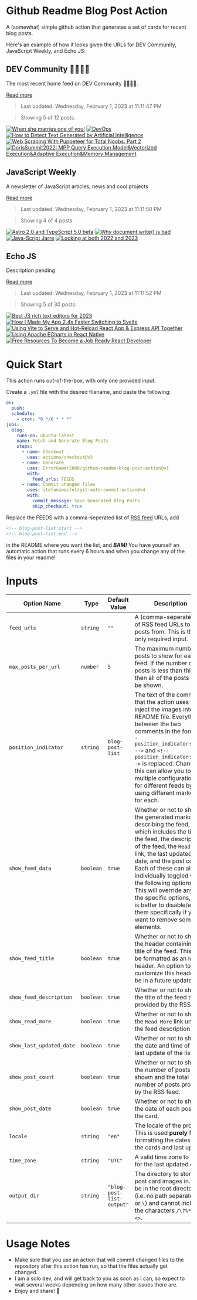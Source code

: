 # Github Readme Blog Post Action

A (somewhat) simple github action that generates a set of cards for recent blog posts.

Here's an example of how it looks given the URLs for DEV Community, JavaScript Weekly, and Echo JS:

<!-- post-list:start -->
## DEV Community 👩‍💻👨‍💻

The most recent home feed on DEV Community 👩‍💻👨‍💻.

[Read more](https://dev.to)
> Last updated: Wednesday, February 1, 2023 at 11:11:47 PM

> Showing 5 of 12 posts.

[![When she marries one of you!](https://raw.githubusercontent.com/ErrorGamer2000/github-readme-blog-post-action/main/generated_files/DEV_Community_👩‍💻👨‍💻/When_she_marries_one_of_you!.svg)](https://dev.to/niza/when-she-marries-one-of-you-9ip)
[![DevOps](https://raw.githubusercontent.com/ErrorGamer2000/github-readme-blog-post-action/main/generated_files/DEV_Community_👩‍💻👨‍💻/DevOps.svg)](https://dev.to/abhixsh/devops-1h3f)
[![How to Detect Text Generated by Artificial Intelligence](https://raw.githubusercontent.com/ErrorGamer2000/github-readme-blog-post-action/main/generated_files/DEV_Community_👩‍💻👨‍💻/How_to_Detect_Text_Generated_by_Artificial_Intelligence.svg)](https://dev.to/mcsee/how-to-detect-text-generated-by-artificial-intelligence-3dla)
[![Web Scraping With Puppeteer for Total Noobs: Part 2](https://raw.githubusercontent.com/ErrorGamer2000/github-readme-blog-post-action/main/generated_files/DEV_Community_👩‍💻👨‍💻/Web_Scraping_With_Puppeteer_for_Total_Noobs__Part_2.svg)](https://dev.to/juniordevforlife/web-scraping-with-puppeteer-for-total-noobs-part-2-3on8)
[![DorisSummit2022: MPP Query Execution Model&Vectorized Execution&Adaptive Execution&Memory Management](https://raw.githubusercontent.com/ErrorGamer2000/github-readme-blog-post-action/main/generated_files/DEV_Community_👩‍💻👨‍💻/DorisSummit2022__MPP_Query_Execution_Model_Vectorized_Execution_Adaptive_Execution_Memory_Management.svg)](https://dev.to/selectdb/dorissummit2022-mpp-query-execution-modelvectorized-executionadaptive-executionmemory-management-639)


## JavaScript Weekly

A newsletter of JavaScript articles, news and cool projects

[Read more](https://javascriptweekly.com/)
> Last updated: Wednesday, February 1, 2023 at 11:11:50 PM

> Showing 4 of 4 posts.

[![Astro 2.0 and TypeScript 5.0 beta](https://raw.githubusercontent.com/ErrorGamer2000/github-readme-blog-post-action/main/generated_files/JavaScript_Weekly/Astro_2.0_and_TypeScript_5.0_beta.svg)](https://javascriptweekly.com/issues/623)
[![Why document.write() is bad](https://raw.githubusercontent.com/ErrorGamer2000/github-readme-blog-post-action/main/generated_files/JavaScript_Weekly/Why_document.write()_is_bad.svg)](https://javascriptweekly.com/issues/622)
[![Java-Script Jarre](https://raw.githubusercontent.com/ErrorGamer2000/github-readme-blog-post-action/main/generated_files/JavaScript_Weekly/Java-Script_Jarre.svg)](https://javascriptweekly.com/issues/621)
[![Looking at both 2022 and 2023](https://raw.githubusercontent.com/ErrorGamer2000/github-readme-blog-post-action/main/generated_files/JavaScript_Weekly/Looking_at_both_2022_and_2023.svg)](https://javascriptweekly.com/issues/620)


## Echo JS

Description pending

[Read more](
http://www.echojs.com
)
> Last updated: Wednesday, February 1, 2023 at 11:11:52 PM

> Showing 5 of 30 posts.

[![Best JS rich text editors for 2023](https://raw.githubusercontent.com/ErrorGamer2000/github-readme-blog-post-action/main/generated_files/_Echo_JS_/Best_JS_rich_text_editors_for_2023.svg)](https://vrite.io/blog/best-js-rich-text-editors-for-2023/)
[![How I Made My App 2.4x Faster Switching to Svelte](https://raw.githubusercontent.com/ErrorGamer2000/github-readme-blog-post-action/main/generated_files/_Echo_JS_/How_I_Made_My_App_2.4x_Faster_Switching_to_Svelte.svg)](https://blog.flotes.app/posts/flotes-2x-faster)
[![Using Vite to Serve and Hot-Reload React App & Express API Together](https://raw.githubusercontent.com/ErrorGamer2000/github-readme-blog-post-action/main/generated_files/_Echo_JS_/Using_Vite_to_Serve_and_Hot-Reload_React_App___Express_API_Together.svg)](https://noam.hashnode.dev/using-vite-to-serve-and-hot-reload-react-app-express-api-together)
[![Using Apache ECharts in React Native](https://raw.githubusercontent.com/ErrorGamer2000/github-readme-blog-post-action/main/generated_files/_Echo_JS_/Using_Apache_ECharts_in_React_Native.svg)](https://medium.com/@chenzhiqing/using-apache-echarts-in-react-native-55c6d555ac03)
[![Free Resources To Become a Job Ready React Developer](https://raw.githubusercontent.com/ErrorGamer2000/github-readme-blog-post-action/main/generated_files/_Echo_JS_/Free_Resources_To_Become_a_Job_Ready_React_Developer.svg)](https://dev.to/onlydevs_/free-resources-to-become-a-job-ready-react-developer-2667)


<!-- post-list:end -->

# Quick Start

This action runs out-of-the-box, with only one provided input.

Create a `.yml` file with the desired filename, and paste the following:

```yml
on:
  push:
  schedule:
    - cron: "0 */6 * * *"
jobs:
  blog:
    runs-on: ubuntu-latest
    name: Fetch and Generate Blog Posts
    steps:
      - name: Checkout
        uses: actions/checkout@v3
      - name: Generate
        uses: ErrorGamer2000/github-readme-blog-post-action@v1
        with:
          feed_urls: FEEDS
      - name: Commit changed files
        uses: stefanzweifel/git-auto-commit-action@v4
        with:
          commit_message: Save Generated Blog Posts
          skip_checkout: true
```

Replace the FEEDS with a comma-seperated list of [RSS feed](https://rss.com/blog/how-do-rss-feeds-work/) URLs, add

```md
<!-- blog-post-list:start -->
<!-- blog-post-list:end -->
```

in the README where you want the list, and **_BAM!_** You have yourself an automatic action that runs every 6 hours and when you change any of the files in your readme!

# Inputs

<table>
  <thead>
    <tr>
      <th>Option Name</th>
      <th>Type</th>
      <th>Default Value</th>
      <th>Description</th>
    </tr>
  </thead>
  <tbody>
    <tr>
      <td><code>feed_urls</code></td>
      <td><code>string</code></td>
      <td><code>""</code></td>
      <td>A (comma-seperated) list of RSS feed URLs to load posts from. This is the only required input.</td>
    </tr>
    <tr>
      <td><code>max_posts_per_url</code></td>
      <td><code>number</code></td>
      <td><code>5</code></td>
      <td>The maximum number of posts to show for each feed. If the number of posts is less than this, then all of the posts will be shown.</td>
    </tr>
    <tr>
      <td><code>position_indicator</code></td>
      <td><code>string</code></td>
      <td><code>blog-post-list</code></td>
      <td>The text of the comments that the action uses to inject the images into the README file. Everything between the two comments in the form <code>&lt;!-- position_indicator:start --&gt;</code> and <code>&lt;!-- position_indicator:end --&gt;</code> is replaced. Changing this can allow you to use multiple configurations for different feeds by using different markers for each.</td>
    </tr>
    <tr>
      <td><code>show_feed_data</code></td>
      <td><code>boolean</code></td>
      <td><code>true</code></td>
      <td>Whether or not to show the generated markdown describing the feed, which includes the title of the feed, the description of the feed, the <code>Read More</code> link, the last updated date, and the post count. Each of these can also be individually toggled with the following options. This will override any of the specific options, so it is better to disable/enable them specifically if you want to remove some elements.</td>
    </tr>
    <tr>
      <td><code>show_feed_title</code></td>
      <td><code>boolean</code></td>
      <td><code>true</code></td>
      <td>Whether or not to show the header containing the title of the feed. This will be formatted as an <code>h2</code> header. An option to customize this header will be in a future update.</td>
    </tr>
    <tr>
      <td><code>show_feed_description</code></td>
      <td><code>boolean</code></td>
      <td><code>true</code></td>
      <td>Whether or not to show the title of the feed that is provided by the RSS feed.</td>
    </tr>
    <tr>
      <td><code>show_read_more</code></td>
      <td><code>boolean</code></td>
      <td><code>true</code></td>
      <td>Whether or not to show the <code>Read More</code> link under the feed description.</td>
    </tr>
    <tr>
      <td><code>show_last_updated_date</code></td>
      <td><code>boolean</code></td>
      <td><code>true</code></td>
      <td>Whether or not to show the date and time of the last update of the list.</td>
    </tr>
    <tr>
      <td><code>show_post_count</code></td>
      <td><code>boolean</code></td>
      <td><code>true</code></td>
      <td>Whether or not to show the number of posts shown and the total number of posts provided by the RSS feed.</td>
    </tr>
    <tr>
      <td><code>show_post_date</code></td>
      <td><code>boolean</code></td>
      <td><code>true</code></td>
      <td>Whether or not to show the date of each post on the card.</td>
    </tr>
    <tr>
      <td><code>locale</code></td>
      <td><code>string</code></td>
      <td><code>"en"</code></td>
      <td>The locale of the project. This is used <strong>purely</strong> for formatting the dates of the cards and last update.</td>
    </tr>
    <tr>
      <td><code>time_zone</code></td>
      <td><code>string</code></td>
      <td><code>"UTC"</code></td>
      <td>A valid time zone to use for the last updated date.</td>
    </tr>
    <tr>
      <td><code>output_dir</code></td>
      <td><code>string</code></td>
      <td><code>"blog-post-list-output"</code></td>
      <td>The directory to store the post card images in. Must be in the root directory (i.e. no path separators <code>/</code> or <code>\</code>) and cannot include the characters <code>/\?%*:|"&lt;&gt;</code>.</td>
    </tr>
<!--
    <tr>
      <td><code></code></td>
      <td><cde></cde></td>
      <td><code></code></td>
      <td></td>
    </tr>
-->
  </tbody>
</table>

# Usage Notes

- Make sure that you use an action that will commit changed files to the repository after this action has run, so that the files actually get changed.
- I am a solo dev, and will get back to you as soon as I can, so expect to wait several weeks depending on how many other issues there are.
- Enjoy and share! 🤗
